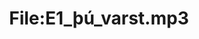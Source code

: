 ---
title: File:E1_þú_varst.mp3
recording of: þú varst
reading speed: slow
speaker: E
license: CC0
---